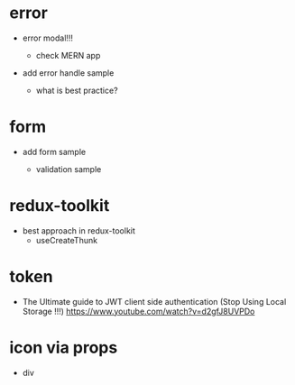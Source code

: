 # error

- error modal!!!
  - check MERN app
- add error handle sample

  - what is best practice?

# form

- add form sample

  - validation sample

# redux-toolkit

- best approach in redux-toolkit
  - useCreateThunk

# token

- The Ultimate guide to JWT client side authentication (Stop Using Local Storage !!!)
  https://www.youtube.com/watch?v=d2gfJ8UVPDo

# icon via props

- div
